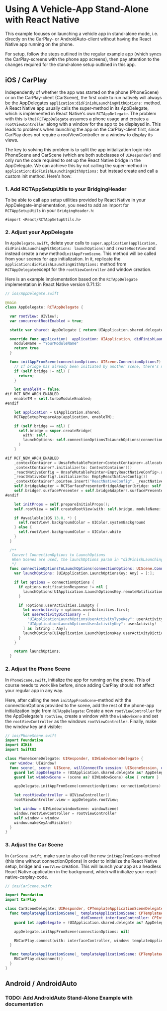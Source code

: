 # Using A Vehicle-App Stand-Alone with React Native

This example focuses on launching a vehicle app in stand-alone mode, i.e.
directly on the CarPlay- or AndroidAuto-client without having the React
Native app running on the phone.

For setup, follow the steps outlined in the regular example app (which syncs
the CarPlay-screens with the phone app screens), then pay attention to the
changes required for the stand-alone setup outlined in this app.

## iOS / CarPlay

Independently of whether the app was started on the phone (PhoneScene) or on
the CarPlay-client (CarScene), the first code to run natively will always be
the AppDelegates `application:didFinishLaunchingWithOptions:` method.
A React Native app usually calls the super-method in its AppDelegate, which is
implemented in React Native's own `RCTAppDelegate`. The problem with this is
that `RCTAppDelegate` assumes a phone usage and creates a
`rootViewController` along with a window for the app to be displayed in.
This leads to problems when launching the app on the CarPlay-client first,
since CarPlay does not require a rootViewController or a window to display
its views.

The key to solving this problem is to split the app initialization logic
into PhoneScene and CarScene (which are both subclasses of `UIResponder`)
and only run the code required to set up the React Native bridge in the
AppDelegate. We can achieve this by not calling the super-method in
`application:didFinishLaunchingWithOptions:` but instead create and call a
custom init method. Here's how:

### 1. Add RCTAppSetupUtils to your BridgingHeader

To be able to call app setup utilities provided by React Native in your
AppDelegate-implementation, you need to add an import for `RCTAppSetupUtils`
in your `BridgingHeader.h`:

```objc
#import <React/RCTAppSetupUtils.h>
```

### 2. Adjust your AppDelegate

In `AppDelegate.swift`, delete your calls to
`super.application(application, didFinishLaunchingWithOptions: launchOptions)`
and `createRootView` and instead create a new method`initAppFromScene`.
This method will be called from your scenes for app initialization.
In it, replicate the `application:didFinishLaunchingWithOptions:` method
from `RCTAppDelegate`except for the `rootViewController` and window creation.

Here is an example implementation based on the `RCTAppDelegate`
implementation in React Native version 0.71.13:

```swift
// ios/AppDelegate.swift

@main
class AppDelegate: RCTAppDelegate {

  var rootView: UIView?;
  var concurrentRootEnabled = true;

  static var shared: AppDelegate { return UIApplication.shared.delegate as! AppDelegate }

  override func application(_ application: UIApplication, didFinishLaunchingWithOptions launchOptions: [UIApplication.LaunchOptionsKey : Any]? = nil) -> Bool {
    moduleName = "YourModuleName"
    return true
  }

  func initAppFromScene(connectionOptions: UIScene.ConnectionOptions?) {
    // If bridge has already been initiated by another scene, there's nothing to do here
    if (self.bridge != nil) {
      return;
    }

    let enableTM = false;
#if RCT_NEW_ARCH_ENABLED
    enableTM = self.turboModuleEnabled;
#endif

    let application = UIApplication.shared;
    RCTAppSetupPrepareApp(application, enableTM);

    if (self.bridge == nil) {
      self.bridge = super.createBridge(
        with: self,
        launchOptions: self.connectionOptionsToLaunchOptions(connectionOptions: connectionOptions)
      )
    }

#if RCT_NEW_ARCH_ENABLED
    _contextContainer = UnsafeMutablePointer<ContextContainer>.allocate(capacity: 1)
    _contextContainer?.initialize(to: ContextContainer())
    _reactNativeConfig = UnsafeMutablePointer<EmptyReactNativeConfig>.allocate(capacity: 1)
    _reactNativeConfig?.initialize(to: EmptyReactNativeConfig())
    _contextContainer?.pointee.insert("ReactNativeConfig", _reactNativeConfig)
    self.bridgeAdapter = RCTSurfacePresenterBridgeAdapter(bridge: self.bridge, contextContainer: _contextContainer)
    self.bridge?.surfacePresenter = self.bridgeAdapter?.surfacePresenter
#endif

    let initProps = self.prepareInitialProps();
    self.rootView = self.createRootView(with: self.bridge, moduleName: self.moduleName, initProps: initProps)

    if #available(iOS 13.0, *) {
      self.rootView!.backgroundColor = UIColor.systemBackground
    } else {
      self.rootView!.backgroundColor = UIColor.white
    }
  }

  /**
   Convert ConnectionOptions to LaunchOptions
   When Scenes are used, the launchOptions param in "didFinishLaunchingWithOptions" is always null, and the expected data is provided through SceneDelegate's ConnectionOptions instead but in a different format
   */
  func connectionOptionsToLaunchOptions(connectionOptions: UIScene.ConnectionOptions?) -> [UIApplication.LaunchOptionsKey: Any] {
    var launchOptions: [UIApplication.LaunchOptionsKey: Any] = [:];

    if let options = connectionOptions {
      if options.notificationResponse != nil {
        launchOptions[UIApplication.LaunchOptionsKey.remoteNotification] = options.notificationResponse?.notification.request.content.userInfo;
      }

      if !options.userActivities.isEmpty {
        let userActivity = options.userActivities.first;
        let userActivityDictionary = [
          "UIApplicationLaunchOptionsUserActivityTypeKey": userActivity?.activityType as Any,
          "UIApplicationLaunchOptionsUserActivityKey": userActivity!
        ] as [String : Any];
        launchOptions[UIApplication.LaunchOptionsKey.userActivityDictionary] = userActivityDictionary;
      }
    }

    return launchOptions;
  }
```

### 2. Adjust the Phone Scene

In `PhoneScene.swift`, initialize the app for running on the phone.
This of course needs to work like before, since adding
CarPlay should not affect your regular app in any way.

Here, after calling the new `initAppFromScene`-method with the
connectionOptions provided to the scene, add the rest of the phone-app
initialization logic from `RCTAppDelegate`:
Create a new `rootViewController` for the AppDelegate's `rootView`, create a
window with the `windowScene` and set the `rootViewController` as the
windows `rootViewController`.
Finally, make the window key and visible:

```swift
// ios/PhoneScene.swift
import Foundation
import UIKit
import SwiftUI

class PhoneSceneDelegate: UIResponder, UIWindowSceneDelegate {
  var window: UIWindow?
  func scene(_ scene: UIScene, willConnectTo session: UISceneSession, options connectionOptions: UIScene.ConnectionOptions) {
    guard let appDelegate = (UIApplication.shared.delegate as? AppDelegate) else { return }
    guard let windowScene = (scene as? UIWindowScene) else { return }

    appDelegate.initAppFromScene(connectionOptions: connectionOptions)

    let rootViewController = UIViewController()
    rootViewController.view = appDelegate.rootView;

    let window = UIWindow(windowScene: windowScene)
    window.rootViewController = rootViewController
    self.window = window
    window.makeKeyAndVisible()
  }
}
```

### 3. Adjust the Car Scene

In `CarScene.swift`, make sure to also call the new
`initAppFromScene`-method (this time without connectionOptions) in
order to initialize the React Native setup, bridge and `rootView` creation.
This will launch your app as a headless React Native application in the
background, which will initialize your react-native-carplay-code.

```swift
// ios/CarScene.swift

import Foundation
import CarPlay

class CarSceneDelegate: UIResponder, CPTemplateApplicationSceneDelegate {
  func templateApplicationScene(_ templateApplicationScene: CPTemplateApplicationScene,
                                  didConnect interfaceController: CPInterfaceController) {
    guard let appDelegate = (UIApplication.shared.delegate as? AppDelegate) else { return }

    appDelegate.initAppFromScene(connectionOptions: nil)

    RNCarPlay.connect(with: interfaceController, window: templateApplicationScene.carWindow);
  }

  func templateApplicationScene(_ templateApplicationScene: CPTemplateApplicationScene, didDisconnectInterfaceController interfaceController: CPInterfaceController) {
    RNCarPlay.disconnect()
  }
}
```

## Android / AndroidAuto

### TODO: Add AndroidAuto Stand-Alone Example with documentation
